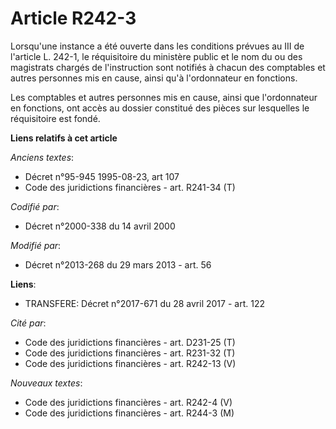 # Article R242-3

Lorsqu'une instance a été ouverte dans les conditions prévues au III de l'article L. 242-1, le réquisitoire du ministère
public et le nom du ou des magistrats chargés de l'instruction sont notifiés à chacun des comptables et autres personnes mis
en cause, ainsi qu'à l'ordonnateur en fonctions. 

Les comptables et autres personnes mis en cause, ainsi que l'ordonnateur en fonctions, ont accès au dossier constitué des
pièces sur lesquelles le réquisitoire est fondé.

**Liens relatifs à cet article**

_Anciens textes_:

  - Décret n°95-945 1995-08-23, art 107
  - Code des juridictions financières - art. R241-34 (T)

_Codifié par_:

  - Décret n°2000-338 du 14 avril 2000

_Modifié par_:

  - Décret n°2013-268 du 29 mars 2013 - art. 56

**Liens**:

  - TRANSFERE: Décret n°2017-671 du 28 avril 2017 - art. 122

_Cité par_:

  - Code des juridictions financières - art. D231-25 (T)
  - Code des juridictions financières - art. R231-32 (T)
  - Code des juridictions financières - art. R242-13 (V)

_Nouveaux textes_:

  - Code des juridictions financières - art. R242-4 (V)
  - Code des juridictions financières - art. R244-3 (M)
